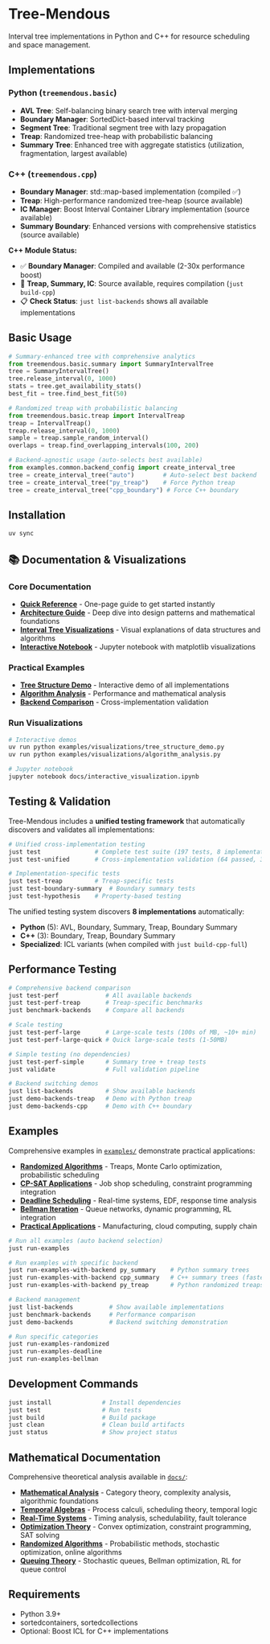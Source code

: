 # Tree-Mendous

Interval tree implementations in Python and C++ for resource scheduling and space management.

## Implementations

### Python (`treemendous.basic`)
- **AVL Tree**: Self-balancing binary search tree with interval merging
- **Boundary Manager**: SortedDict-based interval tracking  
- **Segment Tree**: Traditional segment tree with lazy propagation
- **Treap**: Randomized tree-heap with probabilistic balancing
- **Summary Tree**: Enhanced tree with aggregate statistics (utilization, fragmentation, largest available)

### C++ (`treemendous.cpp`)
- **Boundary Manager**: std::map-based implementation (compiled ✅)
- **Treap**: High-performance randomized tree-heap (source available)
- **IC Manager**: Boost Interval Container Library implementation (source available)
- **Summary Boundary**: Enhanced versions with comprehensive statistics (source available)

**C++ Module Status:**
- ✅ **Boundary Manager**: Compiled and available (2-30x performance boost)
- 🔧 **Treap, Summary, IC**: Source available, requires compilation (`just build-cpp`)
- 📋 **Check Status**: `just list-backends` shows all available implementations

## Basic Usage

```python
# Summary-enhanced tree with comprehensive analytics
from treemendous.basic.summary import SummaryIntervalTree
tree = SummaryIntervalTree()
tree.release_interval(0, 1000)
stats = tree.get_availability_stats()
best_fit = tree.find_best_fit(50)

# Randomized treap with probabilistic balancing  
from treemendous.basic.treap import IntervalTreap
treap = IntervalTreap()
treap.release_interval(0, 1000)
sample = treap.sample_random_interval()
overlaps = treap.find_overlapping_intervals(100, 200)

# Backend-agnostic usage (auto-selects best available)
from examples.common.backend_config import create_interval_tree
tree = create_interval_tree("auto")        # Auto-select best backend
tree = create_interval_tree("py_treap")    # Force Python treap  
tree = create_interval_tree("cpp_boundary") # Force C++ boundary
```

## Installation

```bash
uv sync
```

## 📚 Documentation & Visualizations

### Core Documentation
- **[Quick Reference](docs/QUICK_REFERENCE.md)** - One-page guide to get started instantly
- **[Architecture Guide](docs/ARCHITECTURE_GUIDE.md)** - Deep dive into design patterns and mathematical foundations
- **[Interval Tree Visualizations](docs/INTERVAL_TREE_VISUALIZATION.md)** - Visual explanations of data structures and algorithms
- **[Interactive Notebook](docs/interactive_visualization.ipynb)** - Jupyter notebook with matplotlib visualizations

### Practical Examples
- **[Tree Structure Demo](examples/visualizations/tree_structure_demo.py)** - Interactive demo of all implementations
- **[Algorithm Analysis](examples/visualizations/algorithm_analysis.py)** - Performance and mathematical analysis
- **[Backend Comparison](examples/backend_comparison_demo.py)** - Cross-implementation validation

### Run Visualizations
```bash
# Interactive demos
uv run python examples/visualizations/tree_structure_demo.py
uv run python examples/visualizations/algorithm_analysis.py

# Jupyter notebook
jupyter notebook docs/interactive_visualization.ipynb
```

## Testing & Validation

Tree-Mendous includes a **unified testing framework** that automatically discovers and validates all implementations:

```bash
# Unified cross-implementation testing  
just test               # Complete test suite (197 tests, 8 implementations)
just test-unified       # Cross-implementation validation (64 passed, 34 skipped)

# Implementation-specific tests
just test-treap         # Treap-specific tests  
just test-boundary-summary  # Boundary summary tests
just test-hypothesis    # Property-based testing
```

The unified testing system discovers **8 implementations** automatically:
- **Python** (5): AVL, Boundary, Summary, Treap, Boundary Summary
- **C++** (3): Boundary, Treap, Boundary Summary
- **Specialized**: ICL variants (when compiled with `just build-cpp-full`)

## Performance Testing

```bash
# Comprehensive backend comparison
just test-perf             # All available backends
just test-perf-treap       # Treap-specific benchmarks
just benchmark-backends    # Compare all backends

# Scale testing
just test-perf-large       # Large-scale tests (100s of MB, ~10+ min)
just test-perf-large-quick # Quick large-scale tests (1-50MB)

# Simple testing (no dependencies)
just test-perf-simple      # Summary tree + treap tests
just validate              # Full validation pipeline

# Backend switching demos
just list-backends         # Show available backends
just demo-backends-treap   # Demo with Python treap
just demo-backends-cpp     # Demo with C++ boundary
```

## Examples

Comprehensive examples in [`examples/`](examples/) demonstrate practical applications:
- **[Randomized Algorithms](examples/randomized_algorithms/)** - Treaps, Monte Carlo optimization, probabilistic scheduling
- **[CP-SAT Applications](examples/cp_sat_applications/)** - Job shop scheduling, constraint programming integration  
- **[Deadline Scheduling](examples/deadline_scheduling/)** - Real-time systems, EDF, response time analysis
- **[Bellman Iteration](examples/bellman_iteration/)** - Queue networks, dynamic programming, RL integration
- **[Practical Applications](examples/practical_applications/)** - Manufacturing, cloud computing, supply chain

```bash
# Run all examples (auto backend selection)
just run-examples

# Run examples with specific backend
just run-examples-with-backend py_summary    # Python summary trees
just run-examples-with-backend cpp_summary   # C++ summary trees (fastest)
just run-examples-with-backend py_treap      # Python randomized treaps

# Backend management
just list-backends          # Show available implementations
just benchmark-backends     # Performance comparison
just demo-backends          # Backend switching demonstration

# Run specific categories  
just run-examples-randomized
just run-examples-deadline
just run-examples-bellman
```

## Development Commands

```bash
just install              # Install dependencies
just test                 # Run tests
just build                # Build package
just clean                # Clean build artifacts
just status               # Show project status
```

## Mathematical Documentation

Comprehensive theoretical analysis available in [`docs/`](docs/):
- **[Mathematical Analysis](MATHEMATICAL_ANALYSIS.md)** - Category theory, complexity analysis, algorithmic foundations
- **[Temporal Algebras](docs/TEMPORAL_ALGEBRAS_SCHEDULING.md)** - Process calculi, scheduling theory, temporal logic
- **[Real-Time Systems](docs/REALTIME_SYSTEMS_THEORY.md)** - Timing analysis, schedulability, fault tolerance
- **[Optimization Theory](docs/OPTIMIZATION_CP_SAT.md)** - Convex optimization, constraint programming, SAT solving
- **[Randomized Algorithms](docs/RANDOMIZED_ALGORITHMS.md)** - Probabilistic methods, stochastic optimization, online algorithms
- **[Queuing Theory](docs/QUEUING_THEORY_OPTIMIZATION.md)** - Stochastic queues, Bellman optimization, RL for queue control

## Requirements

- Python 3.9+
- sortedcontainers, sortedcollections
- Optional: Boost ICL for C++ implementations